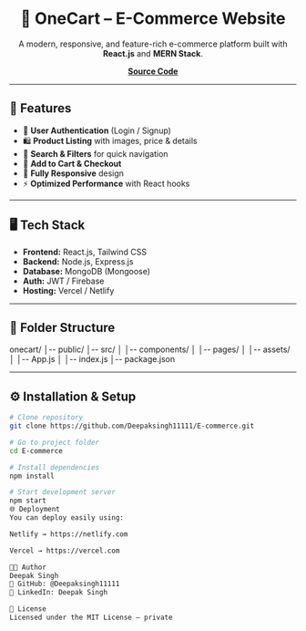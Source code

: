 <h1 align="center">🛒 OneCart – E-Commerce Website</h1>
<p align="center">
  A modern, responsive, and feature-rich e-commerce platform built with <strong>React.js</strong> and <strong>MERN Stack</strong>.
</p>

<p align="center">
  <a href="https://github.com/Deepaksingh11111/E-commerce"><strong>Source Code</strong></a>
</p>

---

## 🚀 Features
- 🔐 **User Authentication** (Login / Signup)
- 🛍 **Product Listing** with images, price & details
- 🔎 **Search & Filters** for quick navigation
- 🛒 **Add to Cart & Checkout**
- 📱 **Fully Responsive** design
- ⚡ **Optimized Performance** with React hooks

---

## 🖥 Tech Stack
- **Frontend:** React.js, Tailwind CSS
- **Backend:** Node.js, Express.js
- **Database:** MongoDB (Mongoose)
- **Auth:** JWT / Firebase 
- **Hosting:** Vercel / Netlify

---

## 📂 Folder Structure
onecart/
│-- public/
│-- src/
│ │-- components/
│ │-- pages/
│ │-- assets/
│ │-- App.js
│ │-- index.js
│-- package.json

---

## ⚙️ Installation & Setup

```bash
# Clone repository
git clone https://github.com/Deepaksingh11111/E-commerce.git

# Go to project folder
cd E-commerce

# Install dependencies
npm install

# Start development server
npm start
🌐 Deployment
You can deploy easily using:

Netlify → https://netlify.com

Vercel → https://vercel.com

👨‍💻 Author
Deepak Singh
📌 GitHub: @Deepaksingh11111
📌 LinkedIn: Deepak Singh

📜 License
Licensed under the MIT License – private 
